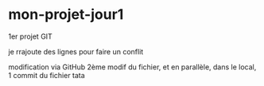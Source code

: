 # mon-projet-jour1
1er projet GIT

je rrajoute
des lignes
pour faire
un conflit

modification via GitHub
2ème modif du fichier, et en parallèle, dans le local, 1 commit du fichier tata
